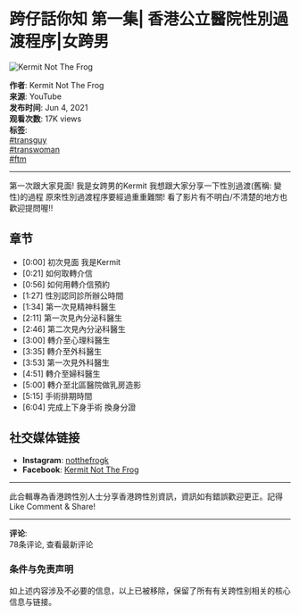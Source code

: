 # 跨仔話你知 第一集| 香港公立醫院性別過渡程序|女跨男

![Kermit Not The Frog](https://yt3.ggpht.com/RTYL8urjwWgz7XUhkIfJblUmNQg1Rx40WN0NAonvFsWuvNK9UvlbwFydkV8tUo1xWpUncnkX6Q=s48-c-k-c0x00ffffff-no-rj)

**作者**: Kermit Not The Frog  
**来源**: YouTube  
**发布时间**: Jun 4, 2021  
**观看次数**: 17K views  
**标签**:  
[#transguy](https://www.youtube.com/hashtag/transguy)  
[#transwoman](https://www.youtube.com/hashtag/transwoman)  
[#ftm](https://www.youtube.com/hashtag/ftm)  

---

第一次跟大家見面! 我是女跨男的Kermit 我想跟大家分享一下性別過渡(舊稱: 變性)的過程 原來性別過渡程序要經過重重難關! 看了影片有不明白/不清楚的地方也歡迎提問喔!!

## 章节

- [0:00] 初次見面 我是Kermit
- [0:21] 如何取轉介信
- [0:56] 如何用轉介信預約
- [1:27] 性別認同診所辦公時間
- [1:34] 第一次見精神科醫生
- [2:11] 第一次見內分泌科醫生
- [2:46] 第二次見內分泌科醫生
- [3:00] 轉介至心理科醫生
- [3:35] 轉介至外科醫生
- [3:53] 第一次見外科醫生
- [4:51] 轉介至婦科醫生
- [5:00] 轉介至北區醫院做乳房造影
- [5:15] 手術排期時間
- [6:04] 完成上下身手術 換身分證

## 社交媒体链接

- **Instagram**: [notthefrogk](https://www.instagram.com/notthefrogk/)
- **Facebook**: [Kermit Not The Frog](https://www.facebook.com/Kermit-Not-The-Frog-109010294855570)

---

此合輯專為香港跨性別人士分享香港跨性別資訊，資訊如有錯誤歡迎更正。記得Like Comment & Share!

---

**评论**:  
78条评论, 查看最新评论  

### 条件与免责声明
如上述内容涉及不必要的信息，以上已被移除，保留了所有有关跨性别相关的核心信息与链接。
<!-- tcd_original_link https://m.youtube.com/watch?v=21lie5FJnIM -->
